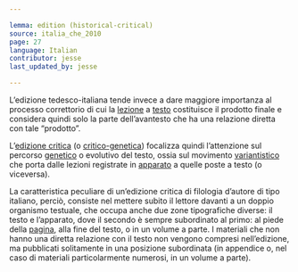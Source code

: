 ```yaml
---

lemma: edition (historical-critical)
source: italia_che_2010
page: 27
language: Italian
contributor: jesse
last_updated_by: jesse

---
```

L’edizione tedesco-italiana tende invece a dare maggiore importanza al processo correttorio di cui la [lezione](readingVariant.html) a [testo](text.html) costituisce il prodotto finale e considera quindi solo la parte dell’avantesto che ha una relazione diretta con tale “prodotto”.

L’[edizione critica](editionCritical.html) (o [critico-genetica](editionGenetic.html)) focalizza quindi l’attenzione sul percorso [genetico](genesis.html) o evolutivo del testo, ossia sul movimento [variantistico](variantistica.html) che porta dalle lezioni registrate in [apparato](apparatusCritical.html) a quelle poste a testo (o viceversa).

La caratteristica peculiare di un’edizione critica di filologia d’autore di tipo italiano, perciò, consiste nel mettere subito il lettore davanti a un doppio organismo testuale, che occupa anche due zone tipografiche diverse: il testo e l’apparato, dove il secondo è sempre subordinato al primo: al piede della [pagina](page.html), alla fine del testo, o in un volume a parte. I materiali che non hanno una diretta relazione con il testo non vengono compresi nell’edizione, ma pubblicati solitamente in una posizione subordinata (in appendice o, nel caso di materiali particolarmente numerosi, in un volume a parte).
